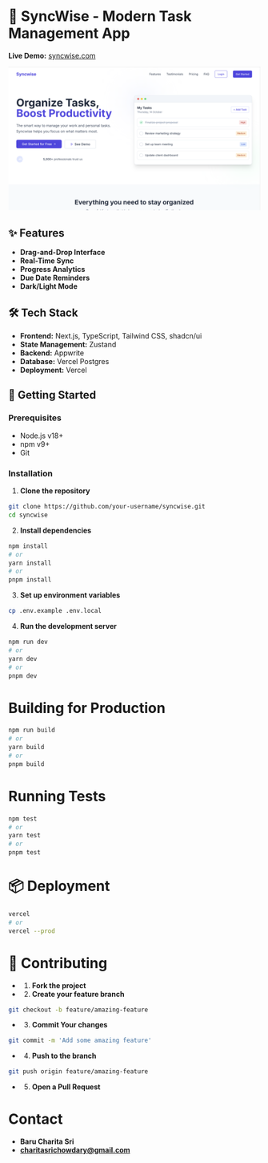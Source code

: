 # 🚀 SyncWise - Modern Task Management App

**Live Demo:** [syncwise.com](https://syncwise.vercel.app/)

![SyncWise Screenshot](./public/screenshot.png)

## ✨ Features
- **Drag-and-Drop Interface**
- **Real-Time Sync**
- **Progress Analytics**
- **Due Date Reminders**
- **Dark/Light Mode**

## 🛠 Tech Stack
- **Frontend:** Next.js, TypeScript, Tailwind CSS, shadcn/ui
- **State Management:** Zustand
- **Backend:** Appwrite
- **Database:** Vercel Postgres
- **Deployment:** Vercel

## 🚀 Getting Started

### Prerequisites
- Node.js v18+
- npm v9+
- Git

### Installation

1. **Clone the repository**
```sh
git clone https://github.com/your-username/syncwise.git
cd syncwise
```
2. **Install dependencies**
```sh
npm install
# or
yarn install
# or
pnpm install
```
3. **Set up environment variables**
```sh
cp .env.example .env.local
```
4. **Run the development server**
```sh
npm run dev
# or
yarn dev
# or
pnpm dev
```
# Building for Production
```sh
npm run build
# or
yarn build
# or
pnpm build
```
# Running Tests
```sh
npm test
# or
yarn test
# or
pnpm test
```
# 📦 Deployment
```sh
vercel
# or
vercel --prod
```
# 🤝 Contributing
- 1. **Fork the project**
- 2. **Create your feature branch**
```sh
git checkout -b feature/amazing-feature
```
- 3. **Commit Your changes**
```sh
git commit -m 'Add some amazing feature'
```
- 4. **Push to the branch**
```sh
git push origin feature/amazing-feature
```
- 5. **Open a Pull Request**

# Contact
- **Baru Charita Sri**
- **charitasrichowdary@gmail.com**
